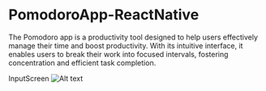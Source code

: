 # PomodoroApp-ReactNative
The Pomodoro app is a productivity tool designed to help users effectively manage their time and boost productivity. With its intuitive interface, it enables users to break their work into focused intervals, fostering concentration and efficient task completion.

InputScreen
![Alt text](https://i.ibb.co/BqDvLq0/Your-paragraph-text-1.png)

